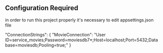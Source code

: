 ## Configuration Required

in order to run this project properly it's necessary to edit appsettings.json file 

"ConnectionStrings": {
    "MovieConnection": "User ID=service_movies;Password=moviesdb7*;Host=localhost;Port=5432;Database=moviesdb;Pooling=true;"
  } 